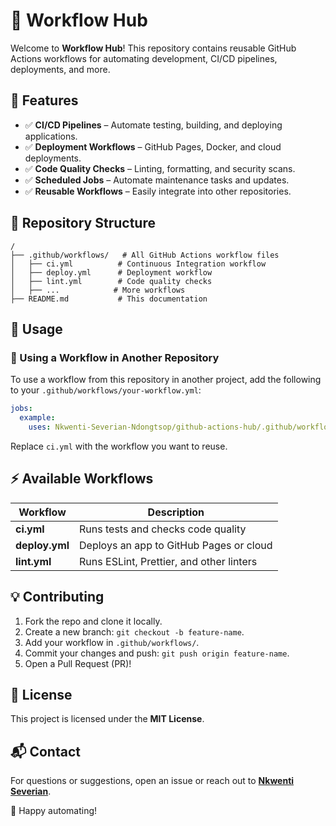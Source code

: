 # 🚀 Workflow Hub

Welcome to **Workflow Hub**! This repository contains reusable GitHub Actions workflows for automating development, CI/CD pipelines, deployments, and more.

## 📌 Features
- ✅ **CI/CD Pipelines** – Automate testing, building, and deploying applications.
- ✅ **Deployment Workflows** – GitHub Pages, Docker, and cloud deployments.
- ✅ **Code Quality Checks** – Linting, formatting, and security scans.
- ✅ **Scheduled Jobs** – Automate maintenance tasks and updates.
- ✅ **Reusable Workflows** – Easily integrate into other repositories.

## 📂 Repository Structure
```
/
├── .github/workflows/   # All GitHub Actions workflow files
│   ├── ci.yml          # Continuous Integration workflow
│   ├── deploy.yml      # Deployment workflow
│   ├── lint.yml        # Code quality checks
│   ├── ...            # More workflows
├── README.md           # This documentation
```

## 🚀 Usage
### 🔹 Using a Workflow in Another Repository
To use a workflow from this repository in another project, add the following to your `.github/workflows/your-workflow.yml`:
```yaml
jobs:
  example:
    uses: Nkwenti-Severian-Ndongtsop/github-actions-hub/.github/workflows/ci.yml@main
```
Replace `ci.yml` with the workflow you want to reuse.

## ⚡ Available Workflows
| Workflow | Description |
|----------|-------------|
| **ci.yml** | Runs tests and checks code quality |
| **deploy.yml** | Deploys an app to GitHub Pages or cloud |
| **lint.yml** | Runs ESLint, Prettier, and other linters |

## 💡 Contributing
1. Fork the repo and clone it locally.
2. Create a new branch: `git checkout -b feature-name`.
3. Add your workflow in `.github/workflows/`.
4. Commit your changes and push: `git push origin feature-name`.
5. Open a Pull Request (PR)!

## 📜 License
This project is licensed under the **MIT License**.

## 📬 Contact
For questions or suggestions, open an issue or reach out to **[Nkwenti Severian](https://github.com/Nkwenti-Severian-Ndongtsop)**.

🚀 Happy automating!

